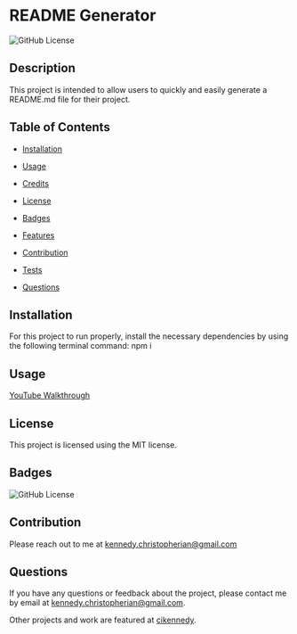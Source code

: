 # README Generator
  ![GitHub License](https://img.shields.io/badge/license-MIT-yellow.svg)

  ## Description

  This project is intended to allow users to quickly and easily generate a README.md file for their project.

  ## Table of Contents

  * [Installation](#installation)

  * [Usage](#usage)

  * [Credits](#credits)
  
  * [License](#license)

  * [Badges](#badges)

  * [Features](#features)

  * [Contribution](#contribution)

  * [Tests](#tests)

  * [Questions](#questions)

  ## Installation

  For this project to run properly, install the necessary dependencies by using the following terminal command: npm i

  ## Usage

  [YouTube Walkthrough](https://www.youtube.com/watch?v=lAGS5LHoTjw)

  ## License

  This project is licensed using the MIT license.

  ## Badges

  ![GitHub License](https://img.shields.io/badge/license-MIT-yellow.svg)


  ## Contribution

  Please reach out to me at kennedy.christopherian@gmail.com

  ## Questions

  If you have any questions or feedback about the project, please contact me by email at [kennedy.christopherian@gmail.com](mailto:kennedy.christopherian@gmail.com). 

  Other projects and work are featured at [cikennedy](https://github.com/cikennedy).

